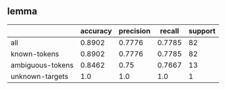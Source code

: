 
## lemma

|                  | accuracy | precision | recall | support |
|------------------|----------|-----------|--------|---------|
| all              | 0.8902   | 0.7776    | 0.7785 | 82      |
| known-tokens     | 0.8902   | 0.7776    | 0.7785 | 82      |
| ambiguous-tokens | 0.8462   | 0.75      | 0.7667 | 13      |
| unknown-targets  | 1.0      | 1.0       | 1.0    | 1       |

